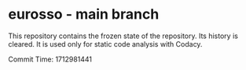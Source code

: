 # eurosso - main branch

This repository contains the frozen state of the repository.
Its history is cleared. It is used only for static code
analysis with Codacy.

Commit Time: 1712981441